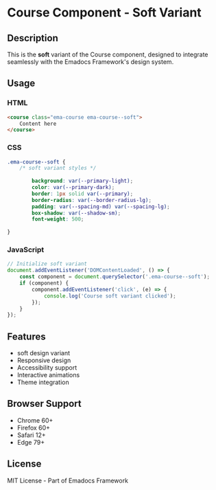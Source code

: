 # Course Component - Soft Variant

## Description
This is the **soft** variant of the Course component, designed to integrate seamlessly with the Emadocs Framework's design system.

## Usage

### HTML
```html
<course class="ema-course ema-course--soft">
    Content here
</course>
```

### CSS
```css
.ema-course--soft {
    /* soft variant styles */
    
        background: var(--primary-light);
        color: var(--primary-dark);
        border: 1px solid var(--primary);
        border-radius: var(--border-radius-lg);
        padding: var(--spacing-md) var(--spacing-lg);
        box-shadow: var(--shadow-sm);
        font-weight: 500;
    
}
```

### JavaScript
```javascript
// Initialize soft variant
document.addEventListener('DOMContentLoaded', () => {
    const component = document.querySelector('.ema-course--soft');
    if (component) {
        component.addEventListener('click', (e) => {
            console.log('Course soft variant clicked');
        });
    }
});
```

## Features
- soft design variant
- Responsive design
- Accessibility support
- Interactive animations
- Theme integration

## Browser Support
- Chrome 60+
- Firefox 60+
- Safari 12+
- Edge 79+

## License
MIT License - Part of Emadocs Framework
